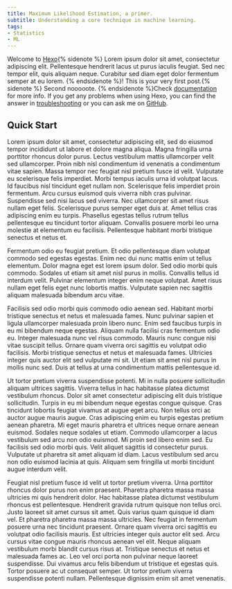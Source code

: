 ```yaml
---
title: Maximum Likelihood Estimation, a primer.
subtitle: Understanding a core technique in machine learning.
tags:
- Statistics
- ML
---
```

Welcome to [Hexo](https://hexo.io/){% sidenote %}
Lorem ipsum dolor sit amet, consectetur adipiscing elit. Pellentesque hendrerit lacus ut purus iaculis feugiat. Sed nec tempor elit, quis aliquam neque. Curabitur sed diam eget dolor fermentum semper at eu lorem.
{% endsidenote %}! This is your very first post.{% sidenote %}
Second nooooote.
{% endsidenote %}Check [documentation](https://hexo.io/docs/) for more info. If you get any problems when using Hexo, you can find the answer in [troubleshooting](https://hexo.io/docs/troubleshooting.html) or you can ask me on [GitHub](https://github.com/hexojs/hexo/issues).


## Quick Start
Lorem ipsum dolor sit amet, consectetur adipiscing elit, sed do eiusmod tempor incididunt ut labore et dolore magna aliqua. Magna fringilla urna porttitor rhoncus dolor purus. Lectus vestibulum mattis ullamcorper velit sed ullamcorper. Proin nibh nisl condimentum id venenatis a condimentum vitae sapien. Massa tempor nec feugiat nisl pretium fusce id velit. Vulputate eu scelerisque felis imperdiet. Morbi tempus iaculis urna id volutpat lacus. Id faucibus nisl tincidunt eget nullam non. Scelerisque felis imperdiet proin fermentum. Arcu cursus euismod quis viverra nibh cras pulvinar. Suspendisse sed nisi lacus sed viverra. Nec ullamcorper sit amet risus nullam eget felis. Scelerisque purus semper eget duis at. Amet tellus cras adipiscing enim eu turpis. Phasellus egestas tellus rutrum tellus pellentesque eu tincidunt tortor aliquam. Convallis posuere morbi leo urna molestie at elementum eu facilisis. Pellentesque habitant morbi tristique senectus et netus et.

Fermentum odio eu feugiat pretium. Et odio pellentesque diam volutpat commodo sed egestas egestas. Enim nec dui nunc mattis enim ut tellus elementum. Dolor magna eget est lorem ipsum dolor. Sed odio morbi quis commodo. Sodales ut etiam sit amet nisl purus in mollis. Convallis tellus id interdum velit. Pulvinar elementum integer enim neque volutpat. Amet risus nullam eget felis eget nunc lobortis mattis. Vulputate sapien nec sagittis aliquam malesuada bibendum arcu vitae.

Facilisis sed odio morbi quis commodo odio aenean sed. Habitant morbi tristique senectus et netus et malesuada fames. Nunc pulvinar sapien et ligula ullamcorper malesuada proin libero nunc. Enim sed faucibus turpis in eu mi bibendum neque egestas. Aliquam nulla facilisi cras fermentum odio eu. Integer malesuada nunc vel risus commodo. Mauris nunc congue nisi vitae suscipit tellus. Ornare quam viverra orci sagittis eu volutpat odio facilisis. Morbi tristique senectus et netus et malesuada fames. Ultricies integer quis auctor elit sed vulputate mi sit. Ut etiam sit amet nisl purus in mollis nunc sed. Duis at tellus at urna condimentum mattis pellentesque id.

Ut tortor pretium viverra suspendisse potenti. Mi in nulla posuere sollicitudin aliquam ultrices sagittis. Viverra tellus in hac habitasse platea dictumst vestibulum rhoncus. Dolor sit amet consectetur adipiscing elit duis tristique sollicitudin. Turpis in eu mi bibendum neque egestas congue quisque. Cras tincidunt lobortis feugiat vivamus at augue eget arcu. Non tellus orci ac auctor augue mauris augue. Cras adipiscing enim eu turpis egestas pretium aenean pharetra. Mi eget mauris pharetra et ultrices neque ornare aenean euismod. Sodales neque sodales ut etiam. Commodo ullamcorper a lacus vestibulum sed arcu non odio euismod. Mi proin sed libero enim sed. Eu facilisis sed odio morbi quis. Velit aliquet sagittis id consectetur purus. Vulputate ut pharetra sit amet aliquam id diam. Lacus vestibulum sed arcu non odio euismod lacinia at quis. Aliquam sem fringilla ut morbi tincidunt augue interdum velit.

Feugiat nisl pretium fusce id velit ut tortor pretium viverra. Urna porttitor rhoncus dolor purus non enim praesent. Pharetra pharetra massa massa ultricies mi quis hendrerit dolor. Hac habitasse platea dictumst vestibulum rhoncus est pellentesque. Hendrerit gravida rutrum quisque non tellus orci. Justo laoreet sit amet cursus sit amet. Quis varius quam quisque id diam vel. Et pharetra pharetra massa massa ultricies. Nec feugiat in fermentum posuere urna nec tincidunt praesent. Ornare quam viverra orci sagittis eu volutpat odio facilisis mauris. Est ultricies integer quis auctor elit sed. Arcu cursus vitae congue mauris rhoncus aenean vel elit. Neque aliquam vestibulum morbi blandit cursus risus at. Tristique senectus et netus et malesuada fames ac. Leo vel orci porta non pulvinar neque laoreet suspendisse. Dui vivamus arcu felis bibendum ut tristique et egestas quis. Tortor posuere ac ut consequat semper. Ut tortor pretium viverra suspendisse potenti nullam. Pellentesque dignissim enim sit amet venenatis.
